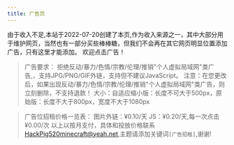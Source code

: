 ```yaml
---
title: 广告页
---
```


由于收入不足,本站于2022-07-20创建了本页,作为收入来源之一，其中大部分用于维护网页，当然也有一部分买些棒棒糖，但我们不会再在其它网页明显位置添加广告，只有这里才能添加。
欢迎点击广告！

> 广告要求：
> 拒绝反动/暴力/色情/宗教/伦理/推销"个人虚拟局域网"类广告,，支持JPG/PNG/GIF外链，支持但不建议JavaScript。
> 注意：在您更改后，如果出现反动/暴力/色情/宗教/伦理/推销"个人虚拟局域网"类广告，则立刻删除，不支持退款！
> 大小：自适应缩小版：长度不可大于500px，原始版：长度不大于800px，宽度不大于1080px


> 广告位招租价格一览表：
> 图片外链：¥0.10/天
> JS：¥0.20/天,每一次点击¥0.00/次
> 以上以按月支付，具体和投放价格联系<HackPig520minecraft@yeah.net>,主题请添加关键词`[广告招租]`,谢谢!
